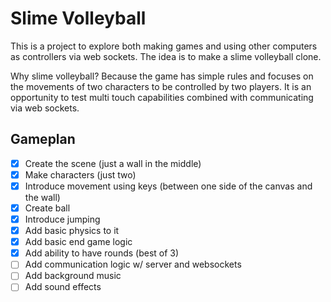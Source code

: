 # Slime Volleyball

This is a project to explore both making games and using other computers as controllers via web sockets. The idea is to make a slime volleyball clone.

Why slime volleyball?
Because the game has simple rules and focuses on the movements of two characters to be controlled by two players. It is an opportunity to test multi touch capabilities combined with communicating via web sockets.


## Gameplan
- [X] Create the scene (just a wall in the middle)
- [X] Make characters (just two)
- [X] Introduce movement using keys (between one side of the canvas and the wall)
- [X] Create ball
- [X] Introduce jumping
- [X] Add basic physics to it
- [X] Add basic end game logic
- [X] Add ability to have rounds (best of 3)
- [ ] Add communication logic w/ server and websockets
- [ ] Add background music
- [ ] Add sound effects

